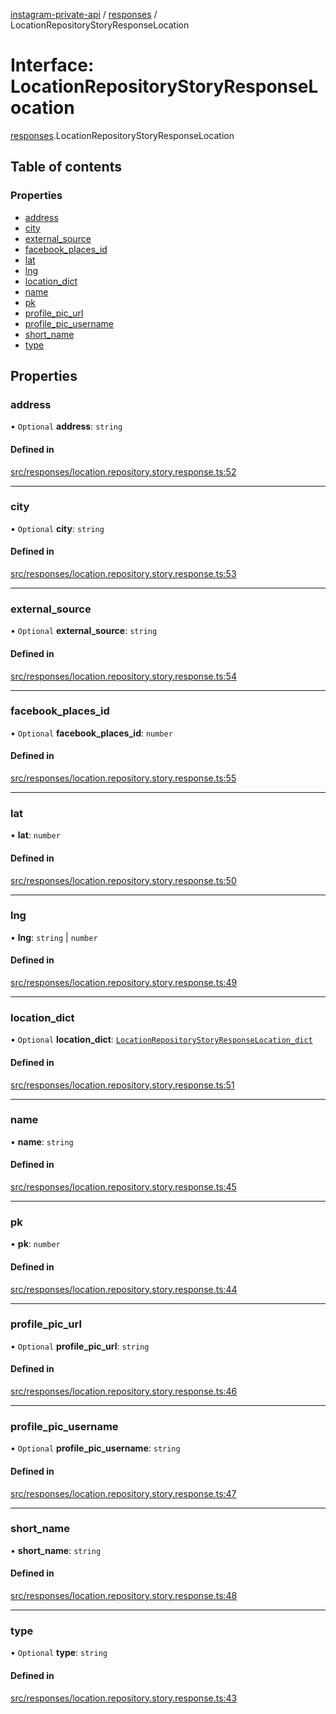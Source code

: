 [instagram-private-api](../../README.md) / [responses](../../modules/responses.md) / LocationRepositoryStoryResponseLocation

# Interface: LocationRepositoryStoryResponseLocation

[responses](../../modules/responses.md).LocationRepositoryStoryResponseLocation

## Table of contents

### Properties

- [address](LocationRepositoryStoryResponseLocation.md#address)
- [city](LocationRepositoryStoryResponseLocation.md#city)
- [external\_source](LocationRepositoryStoryResponseLocation.md#external_source)
- [facebook\_places\_id](LocationRepositoryStoryResponseLocation.md#facebook_places_id)
- [lat](LocationRepositoryStoryResponseLocation.md#lat)
- [lng](LocationRepositoryStoryResponseLocation.md#lng)
- [location\_dict](LocationRepositoryStoryResponseLocation.md#location_dict)
- [name](LocationRepositoryStoryResponseLocation.md#name)
- [pk](LocationRepositoryStoryResponseLocation.md#pk)
- [profile\_pic\_url](LocationRepositoryStoryResponseLocation.md#profile_pic_url)
- [profile\_pic\_username](LocationRepositoryStoryResponseLocation.md#profile_pic_username)
- [short\_name](LocationRepositoryStoryResponseLocation.md#short_name)
- [type](LocationRepositoryStoryResponseLocation.md#type)

## Properties

### address

• `Optional` **address**: `string`

#### Defined in

[src/responses/location.repository.story.response.ts:52](https://github.com/Nerixyz/instagram-private-api/blob/4971f34/src/responses/location.repository.story.response.ts#L52)

___

### city

• `Optional` **city**: `string`

#### Defined in

[src/responses/location.repository.story.response.ts:53](https://github.com/Nerixyz/instagram-private-api/blob/4971f34/src/responses/location.repository.story.response.ts#L53)

___

### external\_source

• `Optional` **external\_source**: `string`

#### Defined in

[src/responses/location.repository.story.response.ts:54](https://github.com/Nerixyz/instagram-private-api/blob/4971f34/src/responses/location.repository.story.response.ts#L54)

___

### facebook\_places\_id

• `Optional` **facebook\_places\_id**: `number`

#### Defined in

[src/responses/location.repository.story.response.ts:55](https://github.com/Nerixyz/instagram-private-api/blob/4971f34/src/responses/location.repository.story.response.ts#L55)

___

### lat

• **lat**: `number`

#### Defined in

[src/responses/location.repository.story.response.ts:50](https://github.com/Nerixyz/instagram-private-api/blob/4971f34/src/responses/location.repository.story.response.ts#L50)

___

### lng

• **lng**: `string` \| `number`

#### Defined in

[src/responses/location.repository.story.response.ts:49](https://github.com/Nerixyz/instagram-private-api/blob/4971f34/src/responses/location.repository.story.response.ts#L49)

___

### location\_dict

• `Optional` **location\_dict**: [`LocationRepositoryStoryResponseLocation_dict`](LocationRepositoryStoryResponseLocation_dict.md)

#### Defined in

[src/responses/location.repository.story.response.ts:51](https://github.com/Nerixyz/instagram-private-api/blob/4971f34/src/responses/location.repository.story.response.ts#L51)

___

### name

• **name**: `string`

#### Defined in

[src/responses/location.repository.story.response.ts:45](https://github.com/Nerixyz/instagram-private-api/blob/4971f34/src/responses/location.repository.story.response.ts#L45)

___

### pk

• **pk**: `number`

#### Defined in

[src/responses/location.repository.story.response.ts:44](https://github.com/Nerixyz/instagram-private-api/blob/4971f34/src/responses/location.repository.story.response.ts#L44)

___

### profile\_pic\_url

• `Optional` **profile\_pic\_url**: `string`

#### Defined in

[src/responses/location.repository.story.response.ts:46](https://github.com/Nerixyz/instagram-private-api/blob/4971f34/src/responses/location.repository.story.response.ts#L46)

___

### profile\_pic\_username

• `Optional` **profile\_pic\_username**: `string`

#### Defined in

[src/responses/location.repository.story.response.ts:47](https://github.com/Nerixyz/instagram-private-api/blob/4971f34/src/responses/location.repository.story.response.ts#L47)

___

### short\_name

• **short\_name**: `string`

#### Defined in

[src/responses/location.repository.story.response.ts:48](https://github.com/Nerixyz/instagram-private-api/blob/4971f34/src/responses/location.repository.story.response.ts#L48)

___

### type

• `Optional` **type**: `string`

#### Defined in

[src/responses/location.repository.story.response.ts:43](https://github.com/Nerixyz/instagram-private-api/blob/4971f34/src/responses/location.repository.story.response.ts#L43)
